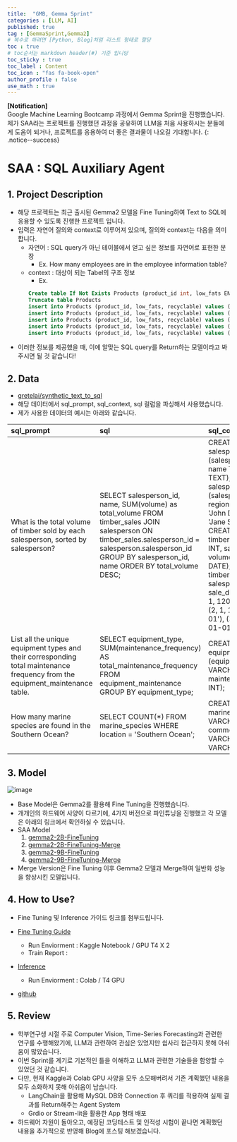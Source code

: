 ```yaml
---
title:  "GMB, Gemma Sprint"
categories : [LLM, AI]
published: true
tag : [GemmaSprint,Gemma2]
# 복수로 하려면 [Python, Blog]처럼 리스트 형태로 할당
toc : true
# toc순서는 markdown header(#) 기준 입니당
toc_sticky : true
toc_label : Content
toc_icon : "fas fa-book-open"
author_profile : false
use_math : true
---
```


**[Notification]** 
<br/>
Google Machine Learning Bootcamp 과정에서 Gemma Sprint을 진행했습니다. 
제가 SAA라는 프로젝트를 진행했던 과정을 공유하여 LLM을 처음 사용하시는 분들에게 도움이 되거나, 프로젝트를 응용하여 더 좋은 결과물이 나오길 기대합니다.
{: .notice--success}

# SAA : SQL Auxiliary Agent

## 1. Project Description
- 해당 프로젝트는 최근 출시된 Gemma2 모델을 Fine Tuning하여 Text to SQL에 응용할 수 있도록 진행한 프로젝트 입니다.
- 입력은 자연어 질의와 context로 이루어져 있으며, 질의와 context는 다음을 의미합니다.
    - 자연어 : SQL query가 아닌 테이블에서 얻고 싶은 정보를 자연어로 표현한 문장
        - Ex. How many employees are in the employee information table?
    - context : 대상이 되는 Tabel의 구조 정보
        - Ex. 
        ```sql
        Create table If Not Exists Products (product_id int, low_fats ENUM('Y', 'N'), recyclable ENUM('Y','N'))
        Truncate table Products
        insert into Products (product_id, low_fats, recyclable) values ('0', 'Y', 'N')
        insert into Products (product_id, low_fats, recyclable) values ('1', 'Y', 'Y')
        insert into Products (product_id, low_fats, recyclable) values ('2', 'N', 'Y')
        insert into Products (product_id, low_fats, recyclable) values ('3', 'Y', 'Y')
        insert into Products (product_id, low_fats, recyclable) values ('4', 'N', 'N')          
        ``` 
- 이러한 정보를 제공했을 때, 이에 알맞는 SQL query를 Return하는 모델이라고 봐주시면 될 것 같습니다!

## 2. Data
- [gretelai/synthetic_text_to_sql](https://huggingface.co/datasets/gretelai/synthetic_text_to_sql)
- 해당 데이터에서 sql_prompt, sql_context, sql 컬럼을 파싱해서 사용했습니다.
- 제가 사용한 데이터의 예시는 아래와 같습니다.

| sql_prompt                                                                                                                    | sql                                                                                                                                                                                                               | sql_context                                                                                                                                                                                                                                                                                                                                                                                                                                          |
|:------------------------------------------------------------------------------------------------------------------------------|:------------------------------------------------------------------------------------------------------------------------------------------------------------------------------------------------------------------|:-----------------------------------------------------------------------------------------------------------------------------------------------------------------------------------------------------------------------------------------------------------------------------------------------------------------------------------------------------------------------------------------------------------------------------------------------------|
| What is the total volume of timber sold by each salesperson, sorted by salesperson?                                           | SELECT salesperson_id, name, SUM(volume) as total_volume FROM timber_sales JOIN salesperson ON timber_sales.salesperson_id = salesperson.salesperson_id GROUP BY salesperson_id, name ORDER BY total_volume DESC; | CREATE TABLE salesperson (salesperson_id INT, name TEXT, region TEXT); INSERT INTO salesperson (salesperson_id, name, region) VALUES (1, 'John Doe', 'North'), (2, 'Jane Smith', 'South'); CREATE TABLE timber_sales (sales_id INT, salesperson_id INT, volume REAL, sale_date DATE); INSERT INTO timber_sales (sales_id, salesperson_id, volume, sale_date) VALUES (1, 1, 120, '2021-01-01'), (2, 1, 150, '2021-02-01'), (3, 2, 180, '2021-01-01'); |
| List all the unique equipment types and their corresponding total maintenance frequency from the equipment_maintenance table. | SELECT equipment_type, SUM(maintenance_frequency) AS total_maintenance_frequency FROM equipment_maintenance GROUP BY equipment_type;                                                                              | CREATE TABLE equipment_maintenance (equipment_type VARCHAR(255), maintenance_frequency INT);                                                                                                                                                                                                                                                                                                                                                         |
| How many marine species are found in the Southern Ocean?                                                                      | SELECT COUNT(*) FROM marine_species WHERE location = 'Southern Ocean';                                                                                                                                            | CREATE TABLE marine_species (name VARCHAR(50), common_name VARCHAR(50), location VARCHAR(50));                                                                                                                                                                                                                                                                                                                                                       |



## 3. Model
![image](https://github.com/user-attachments/assets/3250088b-5146-4575-aadb-440450143109)

- Base Model은 Gemma2를 활용해 Fine Tuning을 진행했습니다.
- 개개인의 하드웨어 사양이 다르기에, 4가지 버전으로 파인튜닝을 진행했고 각 모델은 아래의 링크에서 확인하실 수 있습니다.
- SAA Model
    1. [gemma2-2B-FineTuning](https://huggingface.co/SEUNGYEOPOH/SQL_Generate_Model)
    2. [gemma2-2B-FineTuning-Merge](https://huggingface.co/SEUNGYEOPOH/gemma-2-2B-Text_to_SQL-mv)
    3. [gemma2-9B-FineTuning](https://huggingface.co/SEUNGYEOPOH/gemma-2-9B-Text_to_SQL-fv)
    4. [gemma2-9B-FineTuning-Merge](https://huggingface.co/SEUNGYEOPOH/gemma-2-9B-Text_to_SQL-mv)
- Merge Version은 Fine Tuning 이후 Gemma2 모델과 Merge하여 일반화 성능을 향상시킨 모델입니다.


## 4. How to Use?
- Fine Tuning 및 Inference 가이드 링크를 첨부드립니다.
- [Fine Tuning Guide](https://www.kaggle.com/code/dhwmd08/gemma2-fine-tuning-for-saa)
    - Run Enviorment : Kaggle Notebook / GPU T4 X 2
    - Train Report : 

- [Inference](https://colab.research.google.com/drive/19T6glaXzfnj3i0-vtE4lt0CqsXxX6Jj7?usp=sharing)
    - Run Enviorment : Colab / T4 GPU

- [github](https://github.com/SEUNGYEOPOH/SAA)

## 5. Review
- 학부연구생 시절 주로 Computer Vision, Time-Series Forecasting과 관련한 연구를 수행해왔기에, LLM과 관련하여 관심은 있었지만 쉽사리 접근하지 못해 아쉬움이 많았습니다.
- 이번 Sprint를 계기로 기본적인 틀을 이해하고 LLM과 관련한 기술들을 함양할 수 있었던 것 같습니다.
- 다만, 현재 Kaggle과 Colab GPU 사양을 모두 소모해버려서 기존 계획했던 내용을 모두 소화하지 못해 아쉬움이 남습니다.
    - LangChain을 활용해 MySQL DB와 Connection 후 쿼리를 적용하여 실제 결과를 Return해주는 Agent System
    - Grdio or Stream-lit을 활용한 App 형태 배포
- 하드웨어 자원이 돌아오고, 예정된 코딩테스트 및 인적성 시험이 끝나면 계획했던 내용을 추가적으로 반영해 Blog에 포스팅 해보겠습니다.

